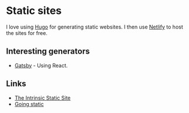 # Static sites
I love using [Hugo](hugo.md) for generating static websites. I then use [Netlify](https://www.netlify.com/) to host the sites for free.

## Interesting generators
- [Gatsby](https://github.com/gatsbyjs/gatsby) - Using React.

## Links
- [The Intrinsic Static Site](https://brandur.org/aws-intrinsic-static)
- [Going static](https://brandur.org/fragments/going-static)